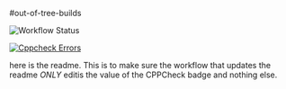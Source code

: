 #out-of-tree-builds

![Workflow Status](https://img.shields.io/badge/CPPCheck-123-blue)

[![Cppcheck Errors](https://img.shields.io/endpoint?url=https://raw.githubusercontent.com/SetGoals/out-of-tree-builds-fork/gh-pages/cppcheck-badge.json)][test-results]

here is the readme.  This is to make sure the workflow that updates the readme _ONLY_ editis the value of the CPPCheck badge and nothing else.

[test-results]: https://shields.io

